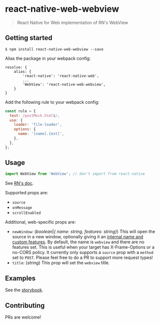 # react-native-web-webview
> React Native for Web implementation of RN's WebView

## Getting started
`$ npm install react-native-web-webview --save`

Alias the package in your webpack config:

```
resolve: {
    alias: {
        'react-native': 'react-native-web',
        ...
        'WebView': 'react-native-web-webview',
    }
}
```

Add the following rule to your webpack config:

```js
const rule = {
  test: /postMock.html$/,
  use: {
    loader: 'file-loader',
    options: {
      name: '[name].[ext]',
    },
  },
};
```

## Usage
```js
import WebView from 'WebView'; // don't import from react-native
```

See [RN's doc](https://facebook.github.io/react-native/docs/webview.html).

Supported props are:
- `source`
- `onMessage`
- `scrollEnabled`

Additional, web-specific props are:
- `newWindow`: (*boolean*|*{ name: string, features: string}*)
This will open the source in a new window, optionally giving it an [internal name and custom features](https://developer.mozilla.org/en-US/docs/Web/API/Window/open).
By default, the name is `webview` and there are no features set.
This is useful when your target has X-Frame-Options or a no-CORS policy.
It currently only supports a `source` prop with a `method` set to `POST`.
Please feel free to do a PR to support more request types!
- `title`: (*string*) This prop will set the `webview` title.

## Examples
See the [storybook](https://react-native-web-community.github.io/react-native-web-webview/storybook).

## Contributing
PRs are welcome!
